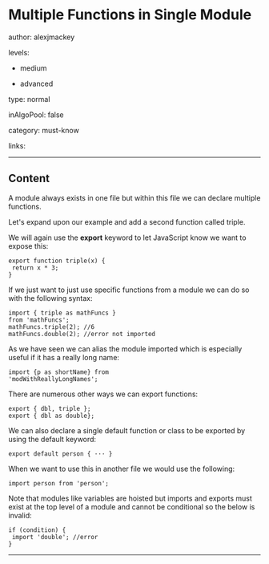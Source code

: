 # Multiple Functions in Single Module
author: alexjmackey

levels:

  - medium

  - advanced

type: normal

inAlgoPool: false

category: must-know

links:

---
## Content

A module always exists in one file but within this file we can declare multiple functions.

Let's expand upon our example and add a second function called triple.
 
We will again use the **export** keyword to let JavaScript know we want to expose this:

```
export function triple(x) {
 return x * 3;
} 
```

If we just want to just use specific functions from a module we can do so with the following syntax:

```
import { triple as mathFuncs } 
from 'mathFuncs';
mathFuncs.triple(2); //6
mathFuncs.double(2); //error not imported
```

As we have seen we can alias the module imported which is especially useful if it has a really long name:

```
import {p as shortName} from
'modWithReallyLongNames';
```

There are numerous other ways we can export functions:

```
export { dbl, triple };
export { dbl as double};
```

We can also declare a single default function or class to be exported by using the default keyword:

```
export default person { ··· }
```

When we want to use this in another file we would use the following:

```
import person from 'person';
```

Note that modules like variables are hoisted but imports and exports must exist at the top level of a module and cannot be conditional so the below is invalid:

```
if (condition) {
 import 'double'; //error
}
```

---